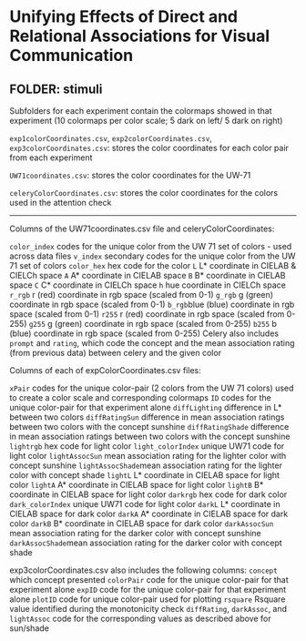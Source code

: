 # Unifying Effects of Direct and Relational Associations for Visual Communication

## FOLDER: stimuli
Subfolders for each experiment contain the colormaps showed in that experiment (10 colormaps per color scale; 5 dark on left/ 5 dark on right)

`exp1colorCoordinates.csv`, `exp2colorCoordinates.csv`, `exp3colorCoordinates.csv`: stores the color coordinates for each color pair from each experiment

`UW71coordinates.csv`: stores the color coordinates for the UW-71

`celeryColorCoordinates.csv`: stores the color coordinates for the colors used in the attention check


---

Columns of the UW71coordinates.csv file and celeryColorCoordinates:

 `color_index` codes for the unique color from the UW 71 set of colors - used across data files
 `v_index` secondary codes for the unique color from the UW 71 set of colors
 `color_hex` hex code for the color
 `L` L* coordinate in CIELAB & CIELCh space
 `A` A* coordinate in CIELAB space
 `B` B* coordinate in CIELAB space
 `C` C* coordinate in CIELCh space
 `h` hue coordinate in CIELCh space
 `r_rgb` r (red) coordinate in rgb space (scaled from 0-1)
 `g_rgb` g (green) coordinate in rgb space (scaled from 0-1)
 `b_rgb`blue (blue) coordinate in rgb space (scaled from 0-1)
 `r255` r (red) coordinate in rgb space (scaled from 0-255)
 `g255` g (green) coordinate in rgb space (scaled from 0-255)
 `b255` b (blue) coordinate in rgb space (scaled from 0-255)
Celery also includes `prompt` and `rating`, which code the concept and the mean association rating (from previous data) between celery and the given color


Columns of each of expColorCoordinates.csv files:

 `xPair` codes for the unique color-pair (2 colors from the UW 71 colors) used to create a color scale and corresponding colormaps
 `ID`  codes for the unique color-pair for that experiment alone
`diffLighting` difference in L* between two colors
`diffRatingSun` difference in mean association ratings between two colors with the concept sunshine
`diffRatingShade` difference in mean association ratings between two colors with the concept sunshine
`lightrgb` hex code for light color
`light_colorIndex` unique UW71 code for light color
`lightAssocSun`  mean association rating for the lighter color with concept sunshine
`lightAssocShade`mean association rating for the lighter color with concept shade
`lightL` L* coordinate in CIELAB space for light color
`lightA` A* coordinate in CIELAB space for light color
`lightB` B* coordinate in CIELAB space for light color
`darkrgb` hex code for dark color
`dark_colorIndex` unique UW71 code for light color
`darkL`	L* coordinate in CIELAB space for dark color
`darkA` A* coordinate in CIELAB space for dark color
`darkB` B* coordinate in CIELAB space for dark color
`darkAssocSun` mean association rating for the darker color with concept sunshine
`darkAssocShade`mean association rating for the darker color with concept shade


exp3colorCoordinates.csv also includes the following columns: 
`concept` which concept presented
`colorPair` code for the unique color-pair for that experiment alone
`expID` code for the unique color-pair for that experiment alone 
`plotID` code for unique color-pair used for plotting
`rsquare` Rsquare value identified during the monotonicity check
`diffRating`, `darkAssoc`, and `lightAssoc` code for the corresponding values as described above for sun/shade

